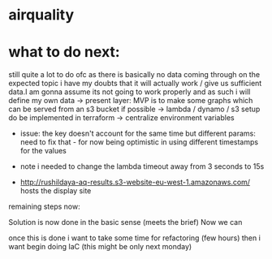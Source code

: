 # airquality

# what to do next:
still quite a lot to do ofc
as there is basically no data coming through on the expected topic i have my
doubts that it will actually work / give us sufficient data.I am gonna assume its
not going to work properly and as such i will define my own data
-> present layer: MVP is to make some graphs which can be served from an s3 bucket if possible
-> lambda / dynamo / s3 setup do be implemented in terraform
-> centralize environment  variables

* issue: the key doesn't account for the same time but different params: need to fix that - for now being optimistic in using different timestamps for the values

* note i needed to change the lambda timeout away from 3 seconds to 15s

* http://rushildaya-aq-results.s3-website-eu-west-1.amazonaws.com/ hosts the display site

remaining steps now:

Solution is now done in the basic sense (meets the brief)
Now we can 

once this is done i want to take some time for refactoring (few hours)
then i want begin doing IaC (this might be only next monday)
